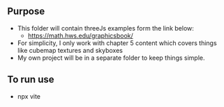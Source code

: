 ## Purpose
  * This folder will contain threeJs examples form the link below:
    + https://math.hws.edu/graphicsbook/
  * For simplicity, I only work with chapter 5 content which covers things like cubemap textures and skyboxes
  * My own project will be in a separate folder to keep things simple.
## To run use
  * npx vite